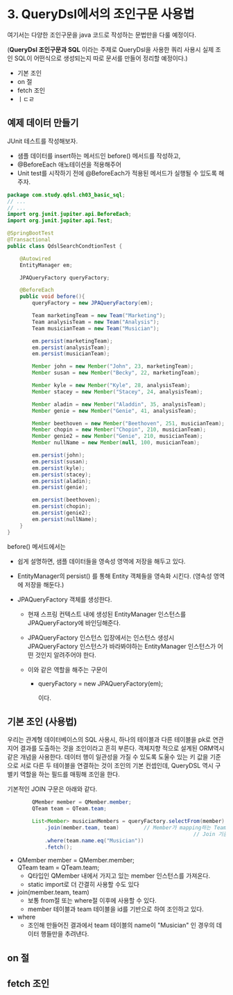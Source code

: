 # 3. QueryDsl에서의 조인구문 사용법

여기서는 다양한 조인구문을 java 코드로 작성하는 문법만을 다룰 예정이다.  

(**QueryDsl 조인구문과 SQL** 이라는 주제로 QueryDsl을 사용한 쿼리 사용시 실제 조인 SQL이 어떤식으로 생성되는지 따로 문서를 만들어 정리할 예정이다.)  

- 기본 조인
- on 절
- fetch 조인
- ㅣㄷㄹ



## 예제 데이터 만들기

JUnit 테스트를 작성해보자. 

- 샘플 데이터를 insert하는 메서드인 before() 메서드를 작성하고, 
- @BeforeEach 애노테이션을 적용해주어 
- Unit test를 시작하기 전에 @BeforeEach가 적용된 메서드가 실행될 수 있도록 해주자.  



```java
package com.study.qdsl.ch03_basic_sql;
// ...
// ...
import org.junit.jupiter.api.BeforeEach;
import org.junit.jupiter.api.Test;

@SpringBootTest
@Transactional
public class QdslSearchCondtionTest {

	@Autowired
	EntityManager em;

	JPAQueryFactory queryFactory;

	@BeforeEach
	public void before(){
		queryFactory = new JPAQueryFactory(em);

		Team marketingTeam = new Team("Marketing");
		Team analysisTeam = new Team("Analysis");
		Team musicianTeam = new Team("Musician");

		em.persist(marketingTeam);
		em.persist(analysisTeam);
		em.persist(musicianTeam);

		Member john = new Member("John", 23, marketingTeam);
		Member susan = new Member("Becky", 22, marketingTeam);

		Member kyle = new Member("Kyle", 28, analysisTeam);
		Member stacey = new Member("Stacey", 24, analysisTeam);

		Member aladin = new Member("Aladdin", 35, analysisTeam);
		Member genie = new Member("Genie", 41, analysisTeam);

		Member beethoven = new Member("Beethoven", 251, musicianTeam);
		Member chopin = new Member("Chopin", 210, musicianTeam);
		Member genie2 = new Member("Genie", 210, musicianTeam);
		Member nullName = new Member(null, 100, musicianTeam);

		em.persist(john);
		em.persist(susan);
		em.persist(kyle);
		em.persist(stacey);
		em.persist(aladin);
		em.persist(genie);

		em.persist(beethoven);
		em.persist(chopin);
		em.persist(genie2);
		em.persist(nullName);
	}
}
```



before() 메서드에서는  

- 쉽게 설명하면, 샘플 데이터들을 영속성 영역에 저장을 해두고 있다. 

- EntityManager의 persist() 를 통해 Entity 객체들을 영속화 시킨다. (영속성 영역에 저장을 해둔다.)

- JPAQueryFactory 객체를 생성한다.

  - 현재 스프링 컨텍스트 내에 생성된 EntityManager 인스턴스를 JPAQueryFactory에 바인딩해준다.

  - JPAQueryFactory 인스턴스 입장에서는 인스턴스 생성시 JPAQueryFactory 인스턴스가 바라봐야하는  EntityManager 인스턴스가 어떤 것인지 알려주어야 한다.

  - 이와 같은 역할을 해주는 구문이

    - queryFactory = new JPAQueryFactory(em);  

      이다.



## 기본 조인 (사용법) 

우리는 관계형 데이터베이스의 SQL 사용시, 하나의 테이블과 다른 테이블을 pk로 연관지어 결과를 도출하는 것을 조인이라고 흔히 부른다. 객체지향 적으로 설계된 ORM역시 같은 개념을 사용한다. 데이터 행이 일관성을 가질 수 있도록 도울수 있는 키 값을 기준으로 서로 다른 두 테이블을 연결하는 것이 조인의 기본 컨셉인데, QueryDSL 역시 구별키 역할을 하는 필드를 매핑해 조인을 한다.  

기본적인 JOIN 구문은 아래와 같다.  

```java
		QMember member = QMember.member;
		QTeam team = QTeam.team;

		List<Member> musicianMembers = queryFactory.selectFrom(member)
			.join(member.team, team)		// Member가 mapping하는 Team과 Team엔티티를 조인한다.
      														// Join 기준은 Team.id 이며, 여기서는 묵시적으로 지정되었다.
			.where(team.name.eq("Musician"))
			.fetch();
```

- QMember member = QMember.member;  
  QTeam team = QTeam.team;
  - Q타입인 QMember 내에서 가지고 있는 member 인스턴스를 가져온다.
  - static import로 더 간결히 사용할 수도 있다
- join(member.team, team)  
  - 보통 from절 또는 where절 이후에 사용할 수 있다.
  - member 테이블과 team 테이블을 id를 기반으로 하여 조인하고 있다.
- where
  - 조인해 만들어진 결과에서 team 테이블의 name이 "Musician" 인 경우의 데이터 행들만을 추려낸다. 



## on 절



## fetch 조인



